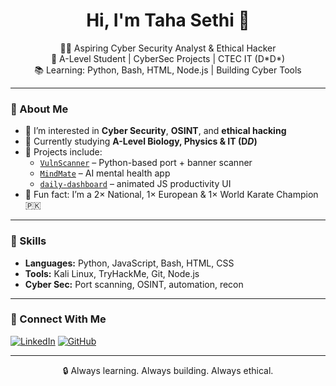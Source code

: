 <h1 align="center">Hi, I'm Taha Sethi 👋</h1>

<p align="center">
  🧑‍💻 Aspiring Cyber Security Analyst & Ethical Hacker <br>
  🔐 A-Level Student | CyberSec Projects | CTEC IT (D*D*) <br>
  📚 Learning: Python, Bash, HTML, Node.js | Building Cyber Tools
</p>

---

### 🚀 About Me

- 🎯 I’m interested in **Cyber Security**, **OSINT**, and **ethical hacking**
- 🧠 Currently studying **A-Level Biology, Physics & IT (D*D*)**
- 🔧 Projects include:
  - [`VulnScanner`](https://github.com/MTS-27/VulnScanner) – Python-based port + banner scanner
  - [`MindMate`](https://github.com/MTS-27/MindMate) – AI mental health app
  - [`daily-dashboard`](https://github.com/MTS-27/daily-dashboard) – animated JS productivity UI
- 🥋 Fun fact: I’m a 2× National, 1× European & 1× World Karate Champion 🇵🇰

---

### 💼 Skills

- **Languages:** Python, JavaScript, Bash, HTML, CSS
- **Tools:** Kali Linux, TryHackMe, Git, Node.js
- **Cyber Sec:** Port scanning, OSINT, automation, recon

---

### 🔗 Connect With Me

[![LinkedIn](https://img.shields.io/badge/LinkedIn-blue?logo=linkedin&style=flat&labelColor=blue)](https://www.linkedin.com/in/mohammed-taha-sethi-b4913024b/)
[![GitHub](https://img.shields.io/github/followers/MTS-27?label=Follow&style=social)](https://github.com/MTS-27)

---

<p align="center">
  🔒 Always learning. Always building. Always ethical.
</p>
